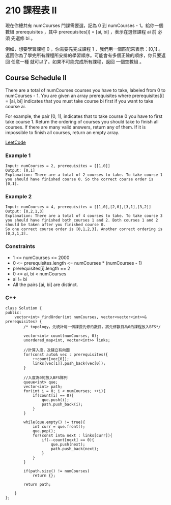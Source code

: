 # 210 課程表 II

現在你總共有 numCourses 門課需要選，記為 0 到 numCourses - 1。給你一個數組 prerequisites ，其中 prerequisites[i] = [ai, bi] ，表示在選修課程 ai 前 必須 先選修 bi 。

例如，想要學習課程 0 ，你需要先完成課程 1 ，我們用一個匹配來表示：[0,1] 。
返回你為了學完所有課程所安排的學習順序。可能會有多個正確的順序，你只要返回 任意一種 就可以了。如果不可能完成所有課程，返回 一個空數組 。

##  Course Schedule II

There are a total of numCourses courses you have to take, labeled from 0 to numCourses - 1. You are given an array prerequisites where prerequisites[i] = [ai, bi] indicates that you must take course bi first if you want to take course ai.

For example, the pair [0, 1], indicates that to take course 0 you have to first take course 1.
Return the ordering of courses you should take to finish all courses. If there are many valid answers, return any of them. If it is impossible to finish all courses, return an empty array.

[LeetCode](https://leetcode.cn/problems/ourse-schedule-ii/)


### Example 1

```
Input: numCourses = 2, prerequisites = [[1,0]]
Output: [0,1]
Explanation: There are a total of 2 courses to take. To take course 1 you should have finished course 0. So the correct course order is [0,1].
```

### Example 2

```
Input: numCourses = 4, prerequisites = [[1,0],[2,0],[3,1],[3,2]]
Output: [0,2,1,3]
Explanation: There are a total of 4 courses to take. To take course 3 you should have finished both courses 1 and 2. Both courses 1 and 2 should be taken after you finished course 0.
So one correct course order is [0,1,2,3]. Another correct ordering is [0,2,1,3].
```

### Constraints

* 1 <= numCourses <= 2000
* 0 <= prerequisites.length <= numCourses * (numCourses - 1)
* prerequisites[i].length == 2
* 0 <= ai, bi < numCourses
* ai != bi
* All the pairs [ai, bi] are distinct.

### C++ 

```
class Solution {
public:
    vector<int> findOrder(int numCourses, vector<vector<int>>& prerequisites) {
        /* topology，先統計每一個課要先修的數目，將先修數目為0的課程放入BFS*/

        vector<int> count(numCourses, 0);
        unordered_map<int, vector<int>> links;

        //計算入度，及建立有向圖
        for(const auto& vec : prerequisites){
            ++count[vec[0]];
            links[vec[1]].push_back(vec[0]);
        }

        //入度為0的放入BFS隊列
        queue<int> que;
        vector<int> path;
        for(int i = 0; i < numCourses; ++i){
            if(count[i] == 0){
                que.push(i);
                path.push_back(i);
            }
        }

        while(que.empty() != true){
            int curr = que.front();
            que.pop();
            for(const int& next : links[curr]){
                if(--count[next] == 0){
                    que.push(next);
                    path.push_back(next);
                }
            }
        } 

        if(path.size() != numCourses)
            return {};

        return path;           

    }
};
```
